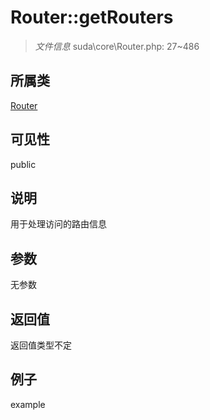 # Router::getRouters

> *文件信息* suda\core\Router.php: 27~486
## 所属类 

[Router](../Router.md)

## 可见性

  public  
## 说明

用于处理访问的路由信息

## 参数

无参数

## 返回值
返回值类型不定

## 例子

example